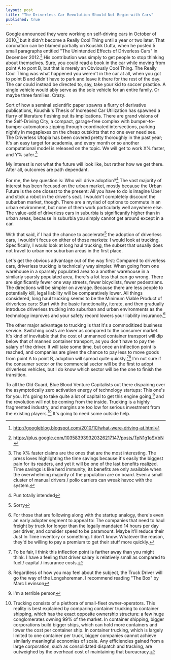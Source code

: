```yaml
---
layout: post
title: "The Driverless Car Revolution Should Not Begin with Cars"
published: true
---
```


Google announced they were working on self-driving cars in October of 2010,[^1] but it didn't become a Really Cool Thing until a year or two later. That coronation can be blamed partially on Koushik Dutta, when he posted 5 small paragraphs entitled "The Unintended Effects of Driverless Cars" in December 2012.[^2] His contribution was simply to get people to stop thinking about themselves. Sure, you could read a book in the car while moving from point A to pont B, but that is merely an Obviously Cool Thing. The Really Cool Thing was what happened you weren't in the car at all, when you got to point B and didn't have to park and leave it there for the rest of the day. The car could instead be directed to, say, take your kid to soccer practice. A single vehicle would ably serve as the sole vehicle for an entire family. Or maybe three families. Crazy.

Sort of how a seminal scientific paper spawns a flurry of derivative publications, Koushik's Thesis of Increased Car Utilization has spawned a flurry of literature fleshing out its implications. There are grand visions of the Self-Driving City, a compact, garage-free complex with bumper-to-bumper automatons zipping through coordinated intersections, parking nightly in megaplexes on the cheap outskirts that no one ever need see. The Driverless Utopia has been covered pretty thoroughly in the past year; It's an easy target for academia, and every month or so another computational model is released on the topic. We will get to work X% faster, and Y% safer.[^3]

My interest is not what the future will look like, but rather how we get there. After all, outcomes are path dependant.

For me, the key question is: Who will drive adoption?[^4] The vast majority of interest has been focused on the urban market, mostly because the Urban Future is the one closest to the present: All you have to do is imagine Uber and stick a robot in the driver's seat. I wouldn't completely discount the suburban market, though. There are a myriad of options to commute in an urban environment, but none of them work particularly well anywhere else. The value-add of driverless cars in suburbia is significantly higher than in urban areas, because in suburbia you simply cannot get around except in a car.

With that said, if I had the chance to accelerate[^5] the adoption of driverless cars, I wouldn't focus on either of those markets: I would look at  trucking. Specifically, I would look at long haul trucking, the subset that usually does not travel to urban nor suburban areas in the first place.

Let's get the obvious advantage out of the way first: Compared to driverless cars, driverless trucking is technically way simpler. When going from one warehouse in a sparsely populated area to a another warehouse in a similarly sparsly populated area, there's a lot less that can go wrong. There are significantly fewer one way streets, fewer bicyclists, fewer pedestrians. The directions will be simpler on average. Because there are less people to potentially kill, legal liability will be comparatively lower. All things considered, long haul trucking seems to be the Minimum Viable Product of driverless cars: Start with the basic functionality, iterate, and then gradually introduce driverless trucking into suburban and urban environments as the technology improves and your safety record lowers your liability insurance.[^6]

The other major advantage to trucking is that it's a commoditized business service. Switching costs are lower as compared to the consumer market. It's kind of inevitable that the cost of unmanned container transport will dip below that of manned container transport, as you don't have to pay the salary of the driver. It will take some time, but once an inflection point is reached, and companies are given the chance to pay less to move goods from point A to point B, adoption will spread quite quickly.[^7][^8] I'm not sure if the consumer sector or the commercial sector will be the first to adopt driverless vehicles, but I do know which sector will be the one to finish the transition.

To all the Old Guard, Blue Blood Venture Capitalists out there dispairing over the asymptotically zero activation energy of technology startups: This one's for you. It's going to take quite a lot of capital to get this engine going,[^9] and the revolution will not be coming from the inside. Trucking is a highly fragmented industry, and margins are too low for serious investment from the existing players.[^10] It's going to need some outside help.

[^1]: http://googleblog.blogspot.com/2010/10/what-were-driving-at.html
[^2]: https://plus.google.com/103583939320326217147/posts/TpN1g1oSVbN
[^3]: The X% faster claims are the ones that are the most interesting. The press loves highlighting the time savings because it's easily the biggest pain for its readers, and yet it will be one of the last benefits realized. Time savings is like herd immunity; its benefits are only available when the overwhelming majority of the population are on board. Even a small cluster of manual drivers / polio carriers can wreak havoc with the system.
[^4]: Pun totally intended
[^5]: Sorry
[^6]: For those that are following along with the startup analogy, there's even an early adopter segment to appeal to: The companies that need to haul freight by truck for longer than the legally mandated 14 hours per day per driver, and consider speed to be paramount. Maybe it'll reduce their Just In Time inventory or something. I don't know. Whatever the reason, they'd be willing to pay a premium to get their stuff more quickly.
[^7]: To be fair, I think this inflection point is farther away than you might think. I have a feeling that driver salary is relatively small as compared to fuel / capital / insurance costs.
[^8]: Regardless of how you may feel about the subject, the Truck Driver will go the way of the Longshoreman. I recommend reading "The Box" by Marc Levinson
[^9]: I'm a terrible person
[^10]: Trucking consists of a plethora of small-fleet owner-operators. This reality is best explained by comparing container trucking to container shipping, which has the exact opposite ownership structure: a few huge conglomerates owning 99% of the market. In container shipping, bigger corporations build bigger ships, which can hold more containers and lower the cost per container ship. In container trucking, which is largely limited to one container per truck, bigger companies cannot achieve similarly meaningful economies of scale. Any efficiencies gained from a large corporation, such as consolidated dispatch and tracking, are outweighed by the overhead cost of maintaining that bureacracy.